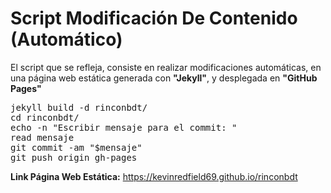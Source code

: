 
# Script Modificación De Contenido (Automático)

El script que se refleja, consiste en realizar modificaciones automáticas, en una página web estática generada con **"Jekyll"**, y desplegada en **"GitHub Pages"**

<pre>
jekyll build -d rinconbdt/
cd rinconbdt/
echo -n "Escribir mensaje para el commit: "
read mensaje
git commit -am "$mensaje"
git push origin gh-pages
</pre>

**Link Página Web Estática:** https://kevinredfield69.github.io/rinconbdt
